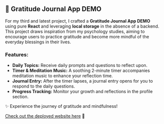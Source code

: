 ## 📝 Gratitude Journal App DEMO

For my third and latest project, I crafted a **Gratitude Journal App DEMO** using pure **React** and leveraging **local storage** in the absence of a backend. This project draws inspiration from my psychology studies, aiming to encourage users to practice gratitude and become more mindful of the everyday blessings in their lives.

### Features:
- **Daily Topics:** Receive daily prompts and questions to reflect upon.
- **Timer & Meditation Music:** A soothing 2-minute timer accompanies meditation music to enhance your reflection time.
- **Journal Entry:** After the timer lapses, a journal entry opens for you to respond to the daily questions.
- **Progress Tracking:** Monitor your growth and reflections in the profile section.

✨ Experience the journey of gratitude and mindfulness!

[Check out the deployed website here](https://mindful-moments-woad.vercel.app/journal) 🌼
